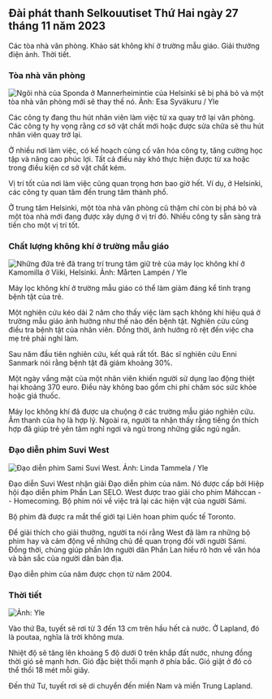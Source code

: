 Đài phát thanh Selkouutiset Thứ Hai ngày 27 tháng 11 năm 2023
------------------------------

Các tòa nhà văn phòng. Khảo sát không khí ở trường mẫu giáo. Giải thưởng điện ảnh. Thời tiết.

### Tòa nhà văn phòng

![Ngôi nhà của Sponda ở Mannerheimintie của Helsinki sẽ bị phá bỏ và một tòa nhà văn phòng mới sẽ thay thế nó. Ảnh: Esa Syväkuru / Yle](https://images.cdn.yle.fi/image/upload/c_crop,h_3270,w_5814,x_0,y_404/ar_1.7777777777777777,c_fill,g_faces,h_675,w_1200/dpr_1.0/q_auto:eco/f_auto/fl_lossy/v1700118894/39-12013716555c1029fb19)

Các công ty đang thu hút nhân viên làm việc từ xa quay trở lại văn phòng. Các công ty hy vọng rằng cơ sở vật chất mới hoặc được sửa chữa sẽ thu hút nhân viên quay trở lại.

Ở nhiều nơi làm việc, có kế hoạch củng cố văn hóa công ty, tăng cường học tập và nâng cao phúc lợi. Tất cả điều này khó thực hiện được từ xa hoặc trong điều kiện cơ sở vật chất kém.

Vị trí tốt của nơi làm việc cũng quan trọng hơn bao giờ hết. Ví dụ, ở Helsinki, các công ty quan tâm đến trung tâm thành phố.

Ở trung tâm Helsinki, một tòa nhà văn phòng cũ thậm chí còn bị phá bỏ và một tòa nhà mới đang được xây dựng ở vị trí đó. Nhiều công ty sẵn sàng trả tiền cho một vị trí tốt.

### Chất lượng không khí ở trường mẫu giáo

![Những đứa trẻ đã trang trí trung tâm giữ trẻ của máy lọc không khí ở Kamomilla ở Viiki, Helsinki. Ảnh: Mårten Lampén / Yle](https://images.cdn.yle.fi/image/upload/c_crop,h_2250,w_4000,x_0,y_334/ar_1.7777777777777777,c_fill,g_faces,h_675,w_1200/dpr_1.0/q_auto:eco/f_auto/fl_lossy/v1695638511/39-117653165115d5600150)

Máy lọc không khí ở trường mẫu giáo có thể làm giảm đáng kể tình trạng bệnh tật của trẻ.

Một nghiên cứu kéo dài 2 năm cho thấy việc làm sạch không khí hiệu quả ở trường mẫu giáo ảnh hưởng như thế nào đến bệnh tật. Nghiên cứu cũng điều tra bệnh tật của nhân viên. Đồng thời, ảnh hưởng rõ rệt đến việc cha mẹ trẻ phải nghỉ làm.

Sau năm đầu tiên nghiên cứu, kết quả rất tốt. Bác sĩ nghiên cứu Enni Sanmark nói rằng bệnh tật đã giảm khoảng 30%.

Một ngày vắng mặt của một nhân viên khiến người sử dụng lao động thiệt hại khoảng 370 euro. Điều này không bao gồm chi phí chăm sóc sức khỏe hoặc giá thuốc.

Máy lọc không khí đã được ưa chuộng ở các trường mẫu giáo nghiên cứu. Âm thanh của họ là hợp lý. Ngoài ra, người ta nhận thấy rằng tiếng ồn thích hợp đã giúp trẻ yên tâm nghỉ ngơi và ngủ trong những giấc ngủ ngắn.

### Đạo diễn phim Suvi West

![Đạo diễn phim Sami Suvi West. Ảnh: Linda Tammela / Yle](https://images.cdn.yle.fi/image/upload/c_crop,h_2268,w_4032,x_0,y_120/ar_1.7777777777777777,c_fill,g_faces,h_675,w_1200/dpr_1.0/q_auto:eco/f_auto/fl_lossy/v1613476645/39-774637602bb23ea1c4a)

Đạo diễn Suvi West nhận giải Đạo diễn phim của năm. Nó được cấp bởi Hiệp hội đạo diễn phim Phần Lan SELO. West được trao giải cho phim Máhccan -- Homecoming. Bộ phim nói về việc trả lại các hiện vật của người Sámi.

Bộ phim đã được ra mắt thế giới tại Liên hoan phim quốc tế Toronto.

Để giải thích cho giải thưởng, người ta nói rằng West đã làm ra những bộ phim hay và cảm động về những chủ đề quan trọng đối với người Sámi. Đồng thời, chúng giúp phần lớn người dân Phần Lan hiểu rõ hơn về văn hóa và bản sắc của người dân bản địa.

Đạo diễn phim của năm được chọn từ năm 2004.

### Thời tiết

![ Ảnh: Yle](https://images.cdn.yle.fi/image/upload/c_crop,h_1080,w_1919,x_0,y_0/ar_1.7777777777777777,c_fill,g_faces,h_675,w_1200/dpr_1.0/q_auto:eco/f_auto/fl_lossy/v1701100995/39-12073206564bd79da68c)

Vào thứ Ba, tuyết sẽ rơi từ 3 đến 13 cm trên hầu hết cả nước. Ở Lapland, đó là poutaa, nghĩa là trời không mưa.

Nhiệt độ sẽ tăng lên khoảng 5 độ dưới 0 trên khắp đất nước, nhưng đồng thời gió sẽ mạnh hơn. Gió đặc biệt thổi mạnh ở phía bắc. Gió giật ở đó có thể thổi 18 mét mỗi giây.

Đến thứ Tư, tuyết rơi sẽ di chuyển đến miền Nam và miền Trung Lapland.